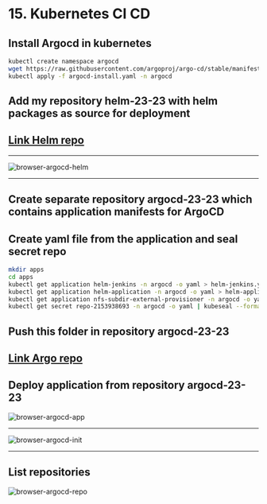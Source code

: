 # 15. Kubernetes CI CD
## Install Argocd in kubernetes
```bash
kubectl create namespace argocd
wget https://raw.githubusercontent.com/argoproj/argo-cd/stable/manifests/install.yaml -O argocd-install.yaml
kubectl apply -f argocd-install.yaml -n argocd
```
## Add my repository helm-23-23 with helm packages as source for deployment

## [Link Helm repo](https://github.com/VitaliGet/helm-23-23.git)

---

![browser-argocd-helm](https://github.com/VitaliGet/sa.it-academy.by/raw/md-sa2-23-23/Vitali_Getmanovich/15.Kubernetes_CI-CD/argocd-helm.png)

---

## Create separate repository argocd-23-23 which contains application manifests for ArgoCD

## Create yaml file from the application and seal secret repo
```bash
mkdir apps
cd apps
kubectl get application helm-jenkins -n argocd -o yaml > helm-jenkins.yaml
kubectl get application helm-application -n argocd -o yaml > helm-application.yaml
kubectl get application nfs-subdir-external-provisioner -n argocd -o yaml > nfs-subdir-external-provisioner.yaml
kubectl get secret repo-2153938693 -n argocd -o yaml | kubeseal --format yaml > argocd-23-23-sealsecret.yaml
```
## Push this folder in repository argocd-23-23

## [Link Argo repo](https://github.com/VitaliGet/argocd-23-23.git)


## Deploy application from repository argocd-23-23

![browser-argocd-app](https://github.com/VitaliGet/sa.it-academy.by/raw/md-sa2-23-23/Vitali_Getmanovich/15.Kubernetes_CI-CD/argocd-app.png)

---

![browser-argocd-init](https://github.com/VitaliGet/sa.it-academy.by/raw/md-sa2-23-23/Vitali_Getmanovich/15.Kubernetes_CI-CD/argocd-init.png)

---

## List repositories

![browser-argocd-repo](https://github.com/VitaliGet/sa.it-academy.by/raw/md-sa2-23-23/Vitali_Getmanovich/15.Kubernetes_CI-CD/argocd-repo.png)
